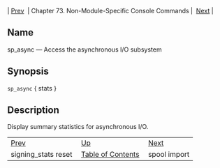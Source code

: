 | [Prev](console_commands.signing_stats_reset)  | Chapter 73. Non-Module-Specific Console Commands |  [Next](console_commands.spool_import) |

<a name="console_commands.sp_async"></a>
## Name

sp_async — Access the asynchronous I/O subsystem

## Synopsis

`sp_async` { stats }

<a name="idp12865920"></a>
## Description

Display summary statistics for asynchronous I/O.

|     |     |     |
| --- | --- | --- |
| [Prev](console_commands.signing_stats_reset)  | [Up](console.cmds.ref) |  [Next](console_commands.spool_import) |
| signing_stats reset  | [Table of Contents](index) |  spool import |

